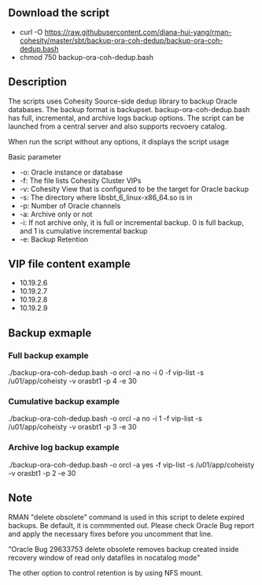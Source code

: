 ## Download the script
- curl -O https://raw.githubusercontent.com/diana-hui-yang/rman-cohesity/master/sbt/backup-ora-coh-dedup/backup-ora-coh-dedup.bash
- chmod 750 backup-ora-coh-dedup.bash

## Description
The scripts uses Cohesity Source-side dedup library to backup Oracle databases. The backup format is backupset. backup-ora-coh-dedup.bash has full, incremental, and archive logs backup options. The script can be launched from a central server and also supports recvoery catalog. 

When run the script without any options, it displays the script usage

Basic parameter

- -o: Oracle instance or database
- -f: The file lists Cohesity Cluster VIPs
- -v: Cohesity View that is configured to be the target for Oracle backup
- -s: The directory where libsbt_6_linux-x86_64.so is in
- -p: Number of Oracle channels
- -a: Archive only or not
- -i: If not archive only, it is full or incremental backup. 0 is full backup, and 1 is cumulative incremental backup
- -e: Backup Retention

## VIP file content example
- 10.19.2.6
- 10.19.2.7
- 10.19.2.8
- 10.19.2.9

## Backup exmaple

### Full backup example
./backup-ora-coh-dedup.bash -o orcl -a no -i 0 -f vip-list -s /u01/app/coheisty -v orasbt1 -p 4 -e 30
### Cumulative backup example
./backup-ora-coh-dedup.bash -o orcl -a no -i 1 -f vip-list -s /u01/app/coheisty -v orasbt1 -p 3 -e 30
### Archive log backup example
./backup-ora-coh-dedup.bash -o orcl -a yes -f vip-list -s /u01/app/coheisty -v orasbt1 -p 2 -e 30


## Note
RMAN "delete obsolete" command is used in this script to delete expired backups. Be default, it is commmented out. Please check Oracle Bug report and apply the necessary fixes before you uncomment that line. 

"Oracle Bug 29633753  delete obsolete removes backup created inside recovery window of read only datafiles in nocatalog mode"


The other option to control retention is by using NFS mount. 

